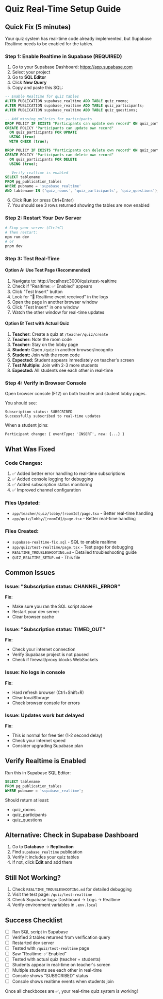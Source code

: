 # Quiz Real-Time Setup Guide

## Quick Fix (5 minutes)

Your quiz system has real-time code already implemented, but Supabase Realtime needs to be enabled for the tables.

### Step 1: Enable Realtime in Supabase (REQUIRED)

1. Go to your Supabase Dashboard: https://app.supabase.com
2. Select your project
3. Go to **SQL Editor**
4. Click **New Query**
5. Copy and paste this SQL:

```sql
-- Enable Realtime for quiz tables
ALTER PUBLICATION supabase_realtime ADD TABLE quiz_rooms;
ALTER PUBLICATION supabase_realtime ADD TABLE quiz_participants;
ALTER PUBLICATION supabase_realtime ADD TABLE quiz_questions;

-- Add missing policies for participants
DROP POLICY IF EXISTS "Participants can update own record" ON quiz_participants;
CREATE POLICY "Participants can update own record"
  ON quiz_participants FOR UPDATE
  USING (true)
  WITH CHECK (true);

DROP POLICY IF EXISTS "Participants can delete own record" ON quiz_participants;
CREATE POLICY "Participants can delete own record"
  ON quiz_participants FOR DELETE
  USING (true);

-- Verify realtime is enabled
SELECT tablename 
FROM pg_publication_tables 
WHERE pubname = 'supabase_realtime'
AND tablename IN ('quiz_rooms', 'quiz_participants', 'quiz_questions');
```

6. Click **Run** (or press Ctrl+Enter)
7. You should see 3 rows returned showing the tables are now enabled

### Step 2: Restart Your Dev Server

```bash
# Stop your server (Ctrl+C)
# Then restart:
npm run dev
# or
pnpm dev
```

### Step 3: Test Real-Time

#### Option A: Use Test Page (Recommended)
1. Navigate to: http://localhost:3000/quiz/test-realtime
2. Check if "Realtime: ✅ Enabled" appears
3. Click "Test Insert" button
4. Look for "📡 Realtime event received" in the logs
5. Open the page in another browser window
6. Click "Test Insert" in one window
7. Watch the other window for real-time updates

#### Option B: Test with Actual Quiz
1. **Teacher:** Create a quiz at `/teacher/quiz/create`
2. **Teacher:** Note the room code
3. **Teacher:** Stay on the lobby page
4. **Student:** Open `/quiz` in another browser/incognito
5. **Student:** Join with the room code
6. **Expected:** Student appears immediately on teacher's screen
7. **Test Multiple:** Join with 2-3 more students
8. **Expected:** All students see each other in real-time

### Step 4: Verify in Browser Console

Open browser console (F12) on both teacher and student lobby pages.

You should see:
```
Subscription status: SUBSCRIBED
Successfully subscribed to real-time updates
```

When a student joins:
```
Participant change: { eventType: 'INSERT', new: {...} }
```

## What Was Fixed

### Code Changes:
1. ✅ Added better error handling to real-time subscriptions
2. ✅ Added console logging for debugging
3. ✅ Added subscription status monitoring
4. ✅ Improved channel configuration

### Files Updated:
- `app/teacher/quiz/lobby/[roomId]/page.tsx` - Better real-time handling
- `app/quiz/lobby/[roomId]/page.tsx` - Better real-time handling

### Files Created:
- `supabase-realtime-fix.sql` - SQL to enable realtime
- `app/quiz/test-realtime/page.tsx` - Test page for debugging
- `REALTIME_TROUBLESHOOTING.md` - Detailed troubleshooting guide
- `QUIZ_REALTIME_SETUP.md` - This file

## Common Issues

### Issue: "Subscription status: CHANNEL_ERROR"
**Fix:** 
- Make sure you ran the SQL script above
- Restart your dev server
- Clear browser cache

### Issue: "Subscription status: TIMED_OUT"
**Fix:**
- Check your internet connection
- Verify Supabase project is not paused
- Check if firewall/proxy blocks WebSockets

### Issue: No logs in console
**Fix:**
- Hard refresh browser (Ctrl+Shift+R)
- Clear localStorage
- Check browser console for errors

### Issue: Updates work but delayed
**Fix:**
- This is normal for free tier (1-2 second delay)
- Check your internet speed
- Consider upgrading Supabase plan

## Verify Realtime is Enabled

Run this in Supabase SQL Editor:
```sql
SELECT tablename 
FROM pg_publication_tables 
WHERE pubname = 'supabase_realtime';
```

Should return at least:
- quiz_rooms
- quiz_participants
- quiz_questions

## Alternative: Check in Supabase Dashboard

1. Go to **Database** → **Replication**
2. Find `supabase_realtime` publication
3. Verify it includes your quiz tables
4. If not, click **Edit** and add them

## Still Not Working?

1. Check `REALTIME_TROUBLESHOOTING.md` for detailed debugging
2. Visit the test page: `/quiz/test-realtime`
3. Check Supabase logs: Dashboard → Logs → Realtime
4. Verify environment variables in `.env.local`

## Success Checklist

- [ ] Ran SQL script in Supabase
- [ ] Verified 3 tables returned from verification query
- [ ] Restarted dev server
- [ ] Tested with `/quiz/test-realtime` page
- [ ] Saw "Realtime: ✅ Enabled"
- [ ] Tested with actual quiz (teacher + students)
- [ ] Students appear in real-time on teacher's screen
- [ ] Multiple students see each other in real-time
- [ ] Console shows "SUBSCRIBED" status
- [ ] Console shows realtime events when students join

Once all checkboxes are ✅, your real-time quiz system is working!
